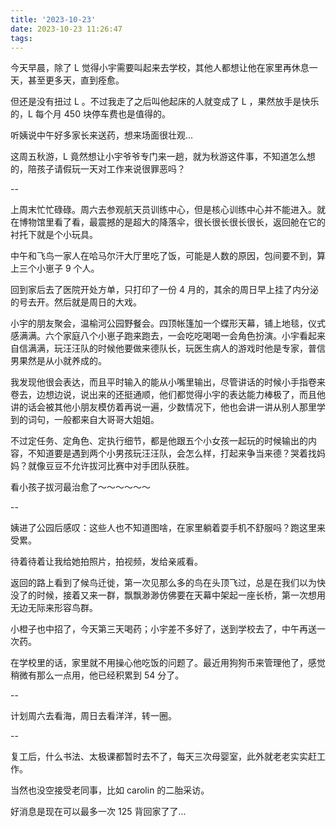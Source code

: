 ```yaml
---
title: '2023-10-23'
date: 2023-10-23 11:26:47
tags:
---
```


今天早晨，除了 L 觉得小宇需要叫起来去学校，其他人都想让他在家里再休息一天，甚至更多天，直到痊愈。

但还是没有扭过 L 。不过我走了之后叫他起床的人就变成了 L ，果然放手是快乐的，L 每个月 450 块停车费也是值得的。

听姨说中午好多家长来送药，想来场面很壮观...

这周五秋游，L 竟然想让小宇爷爷专门来一趟，就为秋游这件事，不知道怎么想的，陪孩子请假玩一天对工作来说很罪恶吗？

--

上周末忙忙碌碌。周六去参观航天员训练中心，但是核心训练中心并不能进入。就在博物馆里看了看，最震撼的是超大的降落伞，很长很长很长很长，返回舱在它的衬托下就是个小玩具。

中午和飞鸟一家人在哈马尔汗大厅里吃了饭，可能是人数的原因，包间要不到，算上三个小崽子 9 个人。

回到家后去了医院开处方单，只打印了一份 4 月的，其余的周日早上挂了内分泌的号去开。然后就是周日的大戏。

小宇的朋友聚会，温榆河公园野餐会。四顶帐篷加一个蝶形天幕，铺上地毯，仪式感满满。六个家庭八个小崽子跑来跑去，一会吃吃喝喝一会角色扮演。小宇看起来自信满满，玩汪汪队的时候他要做来德队长，玩医生病人的游戏时他是专家，普信男果然是从小就养成的。

我发现他很会表达，而且平时输入的能从小嘴里输出，尽管讲话的时候小手指卷来卷去，边想边说，说出来的还挺通顺，他们都觉得小宇的表达能力棒极了，而且他讲的话会被其他小朋友模仿着再说一遍，少数情况下，他也会讲一讲从别人那里学到的词句，一般都来自大哥哥大姐姐。

不过定任务、定角色、定执行细节，都是他跟五个小女孩一起玩的时候输出的内容，不知道要是遇到两个小男孩玩汪汪队，会怎么样，打起来争当来德？哭着找妈妈？就像豆豆不允许拔河比赛中对手团队获胜。

看小孩子拔河最治愈了～～～～～～

--

姨进了公园后感叹：这些人也不知道图啥，在家里躺着耍手机不舒服吗？跑这里来受累。

待着待着让我给她拍照片，拍视频，发给亲戚看。

返回的路上看到了候鸟迁徙，第一次见那么多的鸟在头顶飞过，总是在我们以为快没了的时候，接着又来一群，飘飘渺渺仿佛要在天幕中架起一座长桥，第一次想用无边无际来形容鸟群。

小橙子也中招了，今天第三天喝药；小宇差不多好了，送到学校去了，中午再送一次药。

在学校里的话，家里就不用操心他吃饭的问题了。最近用狗狗币来管理他了，感觉稍微有那么一点用，他已经积累到 54 分了。

--

计划周六去看海，周日去看洋洋，转一圈。

--

复工后，什么书法、太极课都暂时去不了，每天三次母婴室，此外就老老实实赶工作。

当然也没空接受老同事，比如 carolin 的二胎采访。

好消息是现在可以最多一次 125 背回家了了...

